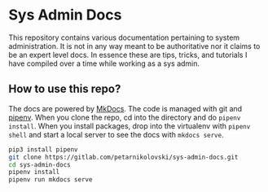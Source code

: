 # Sys Admin Docs

This repository contains various documentation pertaining to system administration. It is not in any way meant to be authoritative nor it claims to be an expert level docs. In essence these are tips, tricks, and tutorials I have compiled over a time while working as a sys admin.

## How to use this repo?

The docs are powered by [MkDocs](http://www.mkdocs.org/). The code is managed with git and [pipenv](https://docs.pipenv.org/). When you clone the repo, cd into the directory and do `pipenv install`. When you install packages, drop into the virtualenv with `pipenv shell` and start a local server to see the docs with `mkdocs serve`.

```bash
pip3 install pipenv
git clone https://gitlab.com/petarnikolovski/sys-admin-docs.git
cd sys-admin-docs
pipenv install
pipenv run mkdocs serve
```
